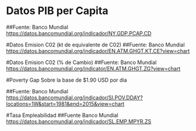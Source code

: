 # Datos PIB per Capita
##Fuente:
Banco Mundial https://datos.bancomundial.org/indicador/NY.GDP.PCAP.CD

#Datos Emision C02 (kt de equivalente de C02)
##Fuente:
Banco Mundial https://datos.bancomundial.org/indicador/EN.ATM.GHGT.KT.CE?view=chart

#Datos Emision C02 (% de Cambio)
##Fuente:
Banco Mundial https://datos.bancomundial.org/indicator/EN.ATM.GHGT.ZG?view=chart

#Poverty Gap
Sobre la base de $1.90 USD por dia

##Fuente:
Banco Mundial https://datos.bancomundial.org/indicador/SI.POV.DDAY?locations=1W&start=1981&end=2015&view=chart

#Tasa Empleabilidad
##Fuente
Banco Mundial https://datos.bancomundial.org/indicador/SL.EMP.MPYR.ZS

